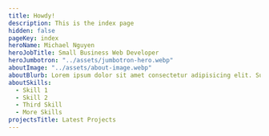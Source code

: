```yaml
---
title: Howdy!
description: This is the index page
hidden: false
pageKey: index
heroName: Michael Nguyen
heroJobTitle: Small Business Web Developer
heroJumbotron: "../assets/jumbotron-hero.webp"
aboutImage: "../assets/about-image.webp"
aboutBlurb: Lorem ipsum dolor sit amet consectetur adipisicing elit. Suscipit omnis atque eum unde maxime, nisi saepe ex, ab fugiat facere quod inventore molestias quam quis tempora odio, accusamus minima sapiente? Lorem ipsum dolor sit amet consectetur adipisicing elit. Suscipit omnis atque eum unde maxime, nisi saepe ex, ab fugiat facere quod inventore molestias quam quis tempora odio, accusamus minima sapiente? Lorem ipsum dolor sit amet consectetur adipisicing elit. Suscipit omnis atque eum unde maxime, nisi saepe ex, ab fugiat facere quod inventore molestias quam quis tempora odio, accusamus minima sapiente? Lorem ipsum dolor sit amet consectetur adipisicing elit. Suscipit omnis atque eum unde maxime, nisi saepe ex, ab fugiat facere quod inventore molestias quam quis tempora odio, accusamus minima sapiente?
aboutSkills:
  - Skill 1
  - Skill 2
  - Third Skill
  - More Skills
projectsTitle: Latest Projects
---
```

